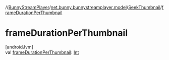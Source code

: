 //[BunnyStreamPlayer](../../../index.md)/[net.bunny.bunnystreamplayer.model](../index.md)/[SeekThumbnail](index.md)/[frameDurationPerThumbnail](frame-duration-per-thumbnail.md)

# frameDurationPerThumbnail

[androidJvm]\
val [frameDurationPerThumbnail](frame-duration-per-thumbnail.md): [Int](https://kotlinlang.org/api/core/kotlin-stdlib/kotlin/-int/index.html)